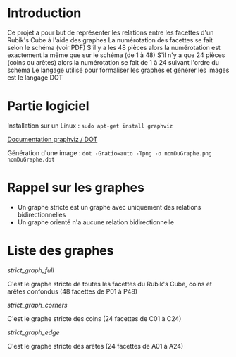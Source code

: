 # Introduction
Ce projet a pour but de représenter les relations entre les facettes d'un Rubik's Cube à l'aide des graphes
La numérotation des facettes se fait selon le schéma (voir PDF)
S'il y a les 48 pièces alors la numérotation est exactement la même que sur le schéma (de 1 à 48)
S'il n'y a que 24 pièces (coins ou arêtes) alors la numérotation se fait de 1 à 24 suivant l'ordre du schéma
Le langage utilisé pour formaliser les graphes et générer les images est le langage DOT


# Partie logiciel
Installation sur un Linux :
```sudo apt-get install graphviz```

[Documentation graphviz / DOT](https://www.graphviz.org/)

Génération d'une image :
```dot -Gratio=auto -Tpng -o nomDuGraphe.png nomDuGraphe.dot```


# Rappel sur les graphes
- Un graphe stricte est un graphe avec uniquement des relations bidirectionnelles
- Un graphe orienté n'a aucune relation bidirectionnelle


# Liste des graphes
*strict_graph_full*

C'est le graphe stricte de toutes les facettes du Rubik's Cube, coins et arêtes confondus (48 facettes de P01 à P48)

*strict_graph_corners*

C'est le graphe stricte des coins (24 facettes de C01 à C24)

*strict_graph_edge*

C'est le graphe stricte des arêtes (24 facettes de A01 à A24)
